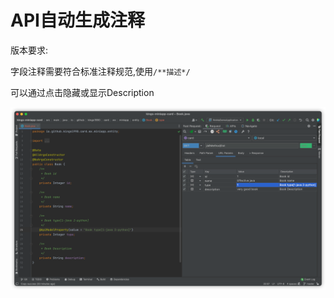# API自动生成注释
版本要求:<Badge text="2022.1.5" />

字段注释需要符合标准注释规范,使用`/**描述*/`

可以通过点击隐藏或显示Description

![paramDescription](../../.vuepress/public/img/paramDescription.png)
